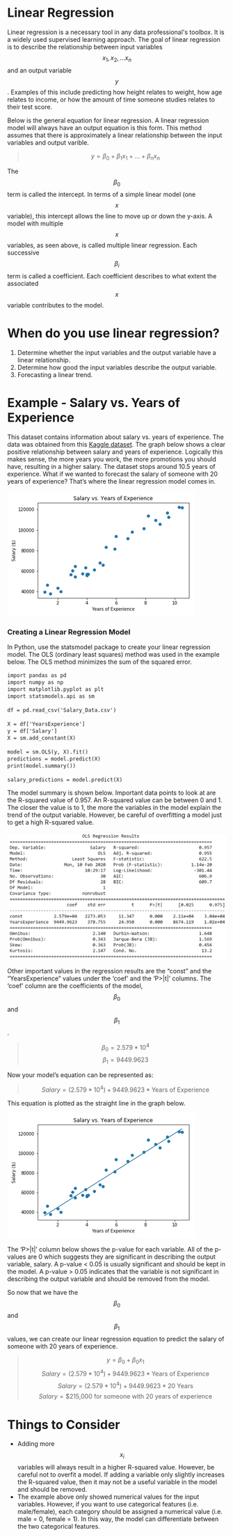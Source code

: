 # Linear Regression
Linear regression is a necessary tool in any data professional's toolbox. It is a widely used supervised learning approach. The goal of linear regression is to describe the relationship between input variables $$x_{1}, x_{2}, ... x_{n}$$ and an output variable $$y$$. Examples of this include predicting how height relates to weight, how age relates to income, or how the amount of time someone studies relates to their test score. 

Below is the general equation for linear regression. A linear regression model will always have an output equation is this form. This method assumes that there is approximately a linear relationship between the input variables and output varible.

>$$y=\beta_{0}+\beta_{1}x_{1}+...+\beta_{n}x_{n}$$

The $$\beta_{0}$$ term is called the intercept. In terms of a simple linear model (one $$x$$ variable), this intercept allows the line to move up or down the y-axis. A model with multiple $$x$$ variables, as seen above, is called multiple linear regression. Each successive $$\beta_{i}$$ term is called a coefficient. Each coefficient describes to what extent the associated $$x$$ variable contributes to the model.
 
# When do you use linear regression?

  1. Determine whether the input variables and the output variable have a linear relationship.
  2. Determine how good the input variables describe the output variable.
  3. Forecasting a linear trend.

# Example - Salary vs. Years of Experience
This dataset contains information about salary vs. years of experience. The data was obtained from this [Kaggle dataset]. The graph below shows a clear positive relationship between salary and years of experience. Logically this makes sense, the more years you work, the more promotions you should have, resulting in a higher salary. The dataset stops around 10.5 years of experience. What if we wanted to forecast the salary of someone with 20 years of experience? That’s where the linear regression model comes in.

![Image of Linear Regression Data](https://raw.githubusercontent.com/shuzlee/reg_linear/master/Salary%20vs.%20Years%20of%20Experience.jpg)

### Creating a Linear Regression Model
In Python, use the statsmodel package to create your linear regression model. The OLS (ordinary least squares) method was used in the example below. The OLS method minimizes the sum of the squared error.
```
import pandas as pd
import numpy as np
import matplotlib.pyplot as plt
import statsmodels.api as sm

df = pd.read_csv('Salary_Data.csv')

X = df['YearsExperience']
y = df['Salary']
X = sm.add_constant(X)

model = sm.OLS(y, X).fit()
predictions = model.predict(X)
print(model.summary())

salary_predictions = model.predict(X)
```
The model summary is shown below. Important data points to look at are the R-squared value of 0.957. An R-squared value can be between 0 and 1. The closer the value is to 1, the more the variables in the model explain the trend of the output variable. However, be careful of overfitting a model just to get a high R-squared value.

![Image of OLS Model](https://raw.githubusercontent.com/shuzlee/reg_linear/master/OLSReg.JPG)

Other important values in the regression results are the “const” and the “YearsExperience” values under the ‘coef’ and the ‘P>|t|’ columns. The ‘coef’ column are the coefficients of the model, $$\beta_{0}$$ and $$\beta_{1}$$.

> $$\beta_{0}=2.579*10^4$$
> $$\beta_{1}=9449.9623$$

Now your model’s equation can be represented as:
> $$Salary=(2.579*10^4)+9449.9623*\textrm{Years of Experience}$$

This equation is plotted as the straight line in the graph below.

![Image of Linear Regression Data w/ Trendline](https://raw.githubusercontent.com/shuzlee/reg_linear/master/Salary%20vs.%20Years%20of%20Experience%20Pred.jpg)

The ‘P>|t|’ column below shows the p-value for each variable. All of the p-values are 0 which suggests they are significant in describing the output variable, salary. A p-value < 0.05 is usually significant and should be kept in the model. A p-value > 0.05 indicates that the variable is not significant in describing the output variable and should be removed from the model.

So now that we have the $$\beta_{0}$$ and $$\beta_{1}$$ values, we can create our linear regression equation to predict the salary of someone with 20 years of experience.

> $$y=\beta_{0}+\beta_{0}x_{1}$$
> $$Salary = (2.579*10^4) + 9449.9623 * \textrm{Years  of Experience}$$
> $$Salary = (2.579*10^4) + 9449.9623 * 20\textrm{ Years}$$
> $$Salary = \textrm{\$215,000 for someone with 20 years of experience}$$

# Things to Consider
- Adding more $$x_{i}$$ variables will always result in a higher R-squared value. However, be careful not to overfit a model. If adding a variable only slightly increases the R-squared value, then it may not be a useful variable in the model and should be removed.
- The example above only showed numerical values for the input variables. However, if you want to use categorical features (i.e. male/female), each category should be assigned a numerical value (i.e. male = 0, female = 1). In this way, the model can differentiate between the two categorical features.

[//]: # (These are reference links used in the body of this note and get stripped out when the markdown processor does its job. There is no need to format nicely because it shouldn't be seen.)

   [Kaggle Dataset]: <https://www.kaggle.com/karthickveerakumar/salary-data-simple-linear-regression>